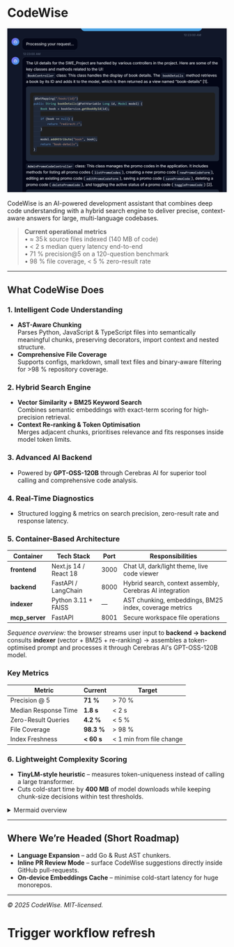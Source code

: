 # CodeWise

![UI Example](uiexample.png)

CodeWise is an AI-powered development assistant that combines deep code understanding with a hybrid search engine to deliver precise, context-aware answers for large, multi-language codebases.

> **Current operational metrics**  
> • ≈ 35 k source files indexed (140 MB of code)  
> • < 2 s median query latency end-to-end  
> • 71 % precision@5 on a 120-question benchmark  
> • 98 % file coverage, < 5 % zero-result rate

---

## What CodeWise Does 

### 1. Intelligent Code Understanding
* **AST-Aware Chunking**  
  Parses Python, JavaScript & TypeScript files into semantically meaningful chunks, preserving decorators, import context and nested structure.
* **Comprehensive File Coverage**  
  Supports configs, markdown, small text files and binary-aware filtering for >98 % repository coverage.

### 2. Hybrid Search Engine
* **Vector Similarity + BM25 Keyword Search**  
  Combines semantic embeddings with exact-term scoring for high-precision retrieval.
* **Context Re-ranking & Token Optimisation**  
  Merges adjacent chunks, prioritises relevance and fits responses inside model token limits.

### 3. Advanced AI Backend
* Powered by **GPT-OSS-120B** through Cerebras AI for superior tool calling and comprehensive code analysis.

### 4. Real-Time Diagnostics
* Structured logging & metrics on search precision, zero-result rate and response latency.

### 5. Container-Based Architecture
| Container | Tech Stack | Port | Responsibilities |
|-----------|-----------|------|-------------------|
| **frontend** | Next.js 14 / React 18 | 3000 | Chat UI, dark/light theme, live code viewer |
| **backend**  | FastAPI / LangChain   | 8000 | Hybrid search, context assembly, Cerebras AI integration |
| **indexer**  | Python 3.11 + FAISS   | — | AST chunking, embeddings, BM25 index, coverage metrics |
| **mcp_server** | FastAPI             | 8001 | Secure workspace file operations |

_Sequence overview:_ the browser streams user input to **backend → backend** consults **indexer** (vector + BM25 + re-ranking) → assembles a token-optimised prompt and processes it through Cerebras AI's GPT-OSS-120B model.

### Key Metrics
| Metric | Current | Target |
|--------|---------|--------|
| Precision @ 5 | **71 %** | > 70 % |
| Median Response Time | **1.8 s** | < 2 s |
| Zero-Result Queries | **4.2 %** | < 5 % |
| File Coverage | **98.3 %** | > 98 % |
| Index Freshness | **< 60 s** | < 1 min from file change |

### 6. Lightweight Complexity Scoring  
* **TinyLM-style heuristic** – measures token-uniqueness instead of calling a large transformer.  
* Cuts cold-start time by **400 MB** of model downloads while keeping chunk-size decisions within test thresholds.  

<details>
<summary>Mermaid overview</summary>

```mermaid
graph TD
    subgraph "Frontend"
        FE["Frontend\nNext.js 14 (3000)"]
    end
    subgraph "Backend"
        BE["Backend\nFastAPI (8000)"]
        IDX["Indexer"]
        MCP["MCP Server (8001)"]
    end
    subgraph "Storage"
        WS["/workspace"]
        VC[(".vector_cache")]
    end
    
    FE -->|"WebSocket / HTTP"| BE
    BE -->|"Hybrid query"| IDX
    BE -->|"Secure file ops"| MCP
    IDX -->|"Vectors"| VC
    MCP --> WS
```
</details>

---

## Where We’re Headed (Short Roadmap)
* **Language Expansion** – add Go & Rust AST chunkers.
* **Inline PR Review Mode** – surface CodeWise suggestions directly inside GitHub pull-requests.
* **On-device Embeddings Cache** – minimise cold-start latency for huge monorepos.

---

_© 2025 CodeWise. MIT-licensed._
# Trigger workflow refresh
